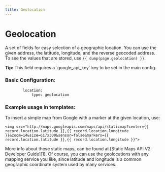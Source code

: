 ```yaml
---
title: Geolocation
---
```

Geolocation
=========

A set of fields for easy selection of a geographic location. You can use the
given address, the latitude, longitude, and the reverse geocoded address. To
see the values that are stored, use `{{ dump(page.geolocation) }}`.

<p class="tip"><strong>Tip:</strong> This field requires a `google_api_key` key
 to be set in the main config.</p>

### Basic Configuration:

```
        location:
            type: geolocation
```

### Example usage in templates:

To insert a simple map from Google with a marker at the given location, use:

```
<img src="http://maps.googleapis.com/maps/api/staticmap?center={{ record.location.latitude }},{{ record.location.longitude }}&zoom=14&size=617x300&sensor=false&markers={{ record.location.latitude }},{{ record.location.longitude }}">
```

More info about these static maps, can be found at [Static Maps API V2 Developer Guide][1].
Of course, you can use the geolocations with any mapping service you like, since
latitude and longitude is a common geographic coordinate system used by many
services.

